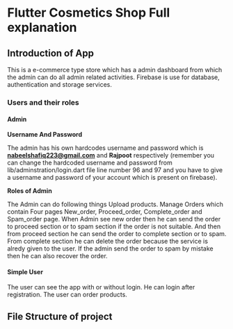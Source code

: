 # Flutter Cosmetics Shop Full explanation
## Introduction of App
This is a e-commerce type store which has a admin dashboard from which the admin can do all admin related activities. Firebase is use for database, authentication and storage services.
### Users and their roles
#### Admin

**Username And Password**

The admin has his own hardcodes username and password which is **nabeelshafiq223@gmail.com** and **Rajpoot** respectively (remember you can change the hardcoded username and password from lib/adminstration/login.dart file line number 96 and 97 and you have to give a username and password of your account which is present on firebase).

**Roles of Admin**

The Admin can do following things
Upload products.
Manage Orders which contain Four pages New_order, Proceed_order, Complete_order and Spam_order page. When Admin see new order then he can send the order to proceed section or to spam section if the order is not suitable. And then from proceed section he can send the order to complete section or to spam. From complete section he can delete the order because the service is alredy given to the user. If the admin send the order to spam by mistake then he can also recover the order.

#### Simple User
The user can see the app with or without login. 
He can login after registration.
The user can order products.

## File Structure of project
